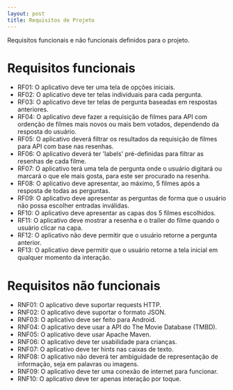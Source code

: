 ```yaml
---
layout: post
title: Requisitos de Projeto
---
```


Requisitos funcionais e não funcionais definidos para o projeto.

# Requisitos funcionais

- RF01: O aplicativo deve ter uma tela de opções iniciais.
- RF02: O aplicativo deve ter telas individuais para cada pergunta.
- RF03: O aplicativo deve ter telas de pergunta baseadas em respostas anteriores.
- RF04: O aplicativo deve fazer a requisição de filmes para API com ordenção de filmes mais novos ou mais bem votados, dependendo da resposta do usuário.
- RF05: O aplicativo deverá filtrar os resultados da requisição de filmes para API com base nas resenhas.
- RF06: O aplicativo deverá ter 'labels' pré-definidas para filtrar as resenhas de cada filme.
- RF07: O aplicativo terá uma tela de pergunta onde o usuário digitará ou marcará o que ele mais gosta, para este ser procurado na resenha.
- RF08: O aplicativo deve apresentar, ao máximo, 5 filmes após a resposta de todas as perguntas.
- RF09: O aplicativo deve apresentar as perguntas de forma que o usuário não possa escolher entradas inválidas.
- RF10: O aplicativo deve apresentar as capas dos 5 filmes escolhidos.
- RF11: O aplicativo deve mostrar a resenha e o trailer do filme quando o usuário clicar na capa.
- RF12: O aplicativo não deve permitir que o usuário retorne a pergunta anterior.
- RF13: O aplicativo deve permitir que o usuário retorne a tela inicial em qualquer momento da interação.



# Requisitos não funcionais

- RNF01: O aplicativo deve suportar requests HTTP.
- RNF02: O aplicativo deve suportar o formato JSON.
- RNF03: O aplicativo deve ser feito para Android.
- RNF04: O aplicativo deve usar a API do The Movie Database (TMBD).
- RNF05: O aplicativo deve usar Apache Maven.
- RNF06: O aplicativo deve ter usabilidade para crianças.
- RNF07: O aplicativo deve ter hints nas caixas de texto.
- RNF08: O aplicativo não deverá ter ambiguidade de representação de informação, seja em palavras ou imagens.
- RNF09: O aplicativo deve ter uma conexão de internet para funcionar.
- RNF10: O aplicativo deve ter apenas interação por toque.



